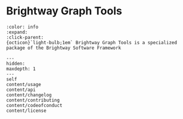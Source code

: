 # Brightway Graph Tools

```{button-link} https://docs.brightway.dev
:color: info
:expand:
:click-parent:
{octicon}`light-bulb;1em` Brightway Graph Tools is a specialized package of the Brightway Software Framework
```

```{toctree}
---
hidden:
maxdepth: 1
---
self
content/usage
content/api
content/changelog
content/contributing
content/codeofconduct
content/license
```